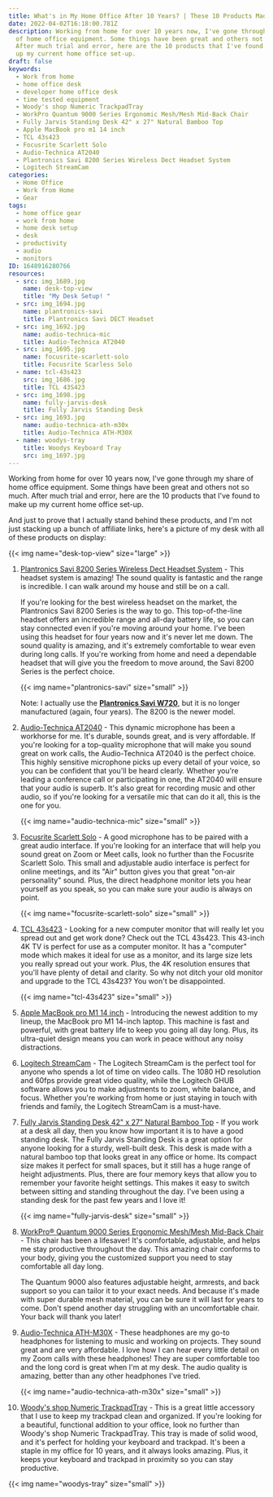 ```yaml
---
title: What's in My Home Office After 10 Years? | These 10 Products Made the Cut
date: 2022-04-02T16:18:00.781Z
description: Working from home for over 10 years now, I've gone through my share
  of home office equipment. Some things have been great and others not so much.
  After much trial and error, here are the 10 products that I've found to make
  up my current home office set-up.
draft: false
keywords:
  - Work from home
  - home office desk
  - developer home office desk
  - time tested equipment
  - Woody's shop Numeric TrackpadTray
  - WorkPro Quantum 9000 Series Ergonomic Mesh/Mesh Mid-Back Chair
  - Fully Jarvis Standing Desk 42" x 27" Natural Bamboo Top
  - Apple MacBook pro m1 14 inch
  - TCL 43s423
  - Focusrite Scarlett Solo
  - Audio-Technica AT2040
  - Plantronics Savi 8200 Series Wireless Dect Headset System
  - Logitech StreamCam
categories:
  - Home Office
  - Work from Home
  - Gear
tags:
  - home office gear
  - work from home
  - home desk setup
  - desk
  - productivity
  - audio
  - monitors
ID: 1648916280766
resources:
  - src: img_1689.jpg
    name: desk-top-view
    title: "My Desk Setup! "
  - src: img_1694.jpg
    name: plantronics-savi
    title: Plantronics Savi DECT Headset
  - src: img_1692.jpg
    name: audio-technica-mic
    title: Audio-Technica AT2040
  - src: img_1695.jpg
    name: focusrite-scarlett-solo
    title: Focusrite Scarless Solo
  - name: tcl-43s423
    src: img_1686.jpg
    title: TCL 43S423
  - src: img_1698.jpg
    name: fully-jarvis-desk
    title: Fully Jarvis Standing Desk
  - src: img_1693.jpg
    name: audio-technica-ath-m30x
    title: Audio-Technica ATH-M30X
  - name: woodys-tray
    title: Woodys Keyboard Tray
    src: img_1697.jpg
---
```

Working from home for over 10 years now, I've gone through my share of home office equipment. Some things have been great and others not so much. After much trial and error, here are the 10 products that I've found to make up my current home office set-up.

And just to prove that I actually stand behind these products, and I'm not just stacking up a bunch of affiliate links, here's a picture of my desk with all of these products on display:

{{< img name="desk-top-view" size="large" >}}

1. [Plantronics Savi 8200 Series Wireless Dect Headset System](https://amzn.to/37bPlOQ) - This headset system is amazing! The sound quality is fantastic and the range is incredible. I can walk around my house and still be on a call.

   If you're looking for the best wireless headset on the market, the Plantronics Savi 8200 Series is the way to go. This top-of-the-line headset offers an incredible range and all-day battery life, so you can stay connected even if you're moving around your home. I've been using this headset for four years now and it's never let me down. The sound quality is amazing, and it's extremely comfortable to wear even during long calls. If you're working from home and need a dependable headset that will give you the freedom to move around, the Savi 8200 Series is the perfect choice.

   {{< img name="plantronics-savi" size="small" >}}

   Note: I actually use the **[Plantronics Savi W720](https://amzn.to/3Dy9Ykq)**, but it is no longer manufactured (again, four years). The 8200 is the newer model.
2. [Audio-Technica AT2040](https://amzn.to/3LEPAkr) - This dynamic microphone has been a workhorse for me. It's durable, sounds great, and is very affordable. If you're looking for a top-quality microphone that will make you sound great on work calls, the Audio-Technica AT2040 is the perfect choice. This highly sensitive microphone picks up every detail of your voice, so you can be confident that you'll be heard clearly. Whether you're leading a conference call or participating in one, the AT2040 will ensure that your audio is superb. It's also great for recording music and other audio, so if you're looking for a versatile mic that can do it all, this is the one for you.

   {{< img name="audio-technica-mic" size="small" >}} 

3. [Focusrite Scarlett Solo](https://amzn.to/3LEP6v0) - A good microphone has to be paired with a great audio interface. If you're looking for an interface that will help you sound great on Zoom or Meet calls, look no further than the Focusrite Scarlett Solo. This small and adjustable audio interface is perfect for online meetings, and its "Air" button gives you that great "on-air personality" sound. Plus, the direct headphone monitor lets you hear yourself as you speak, so you can make sure your audio is always on point.

   {{< img name="focusrite-scarlett-solo" size="small" >}}

4. [TCL 43s423](https://amzn.to/3tZ2ZOv) - Looking for a new computer monitor that will really let you spread out and get work done? Check out the TCL 43s423. This 43-inch 4K TV is perfect for use as a computer monitor. It has a "computer" mode which makes it ideal for use as a monitor, and its large size lets you really spread out your work. Plus, the 4K resolution ensures that you'll have plenty of detail and clarity. So why not ditch your old monitor and upgrade to the TCL 43s423? You won't be disappointed.

   {{< img name="tcl-43s423" size="small" >}}

5. [Apple MacBook pro M1 14 inch](https://amzn.to/3iWdRpQ) - Introducing the newest addition to my lineup, the MacBook pro M1 14-inch laptop. This machine is fast and powerful, with great battery life to keep you going all day long. Plus, its ultra-quiet design means you can work in peace without any noisy distractions.
6. [Logitech StreamCam](https://amzn.to/3tXX9wO) - The Logitech StreamCam is the perfect tool for anyone who spends a lot of time on video calls. The 1080 HD resolution and 60fps provide great video quality, while the Logitech GHUB software allows you to make adjustments to zoom, white balance, and focus. Whether you're working from home or just staying in touch with friends and family, the Logitech StreamCam is a must-have.
7. [Fully Jarvis Standing Desk 42" x 27" Natural Bamboo Top](https://amzn.to/3iW8iI7) - If you work at a desk all day, then you know how important it is to have a good standing desk. The Fully Jarvis Standing Desk is a great option for anyone looking for a sturdy, well-built desk. This desk is made with a natural bamboo top that looks great in any office or home. Its compact size makes it perfect for small spaces, but it still has a huge range of height adjustments. Plus, there are four memory keys that allow you to remember your favorite height settings. This makes it easy to switch between sitting and standing throughout the day. I've been using a standing desk for the past few years and I love it!

   {{< img name="fully-jarvis-desk" size="small" >}}

8. [WorkPro® Quantum 9000 Series Ergonomic Mesh/Mesh Mid-Back Chair](https://amzn.to/3qZGsiJ) - This chair has been a lifesaver! It's comfortable, adjustable, and helps me stay productive throughout the day. This amazing chair conforms to your body, giving you the customized support you need to stay comfortable all day long.

   The Quantum 9000 also features adjustable height, armrests, and back support so you can tailor it to your exact needs. And because it's made with super durable mesh material, you can be sure it will last for years to come. Don't spend another day struggling with an uncomfortable chair. Your back will thank you later!
9. [Audio-Technica ATH-M30X](https://amzn.to/36O5cU8) - These headphones are my go-to headphones for listening to music and working on projects. They sound great and are very affordable. I love how I can hear every little detail on my Zoom calls with these headphones! They are super comfortable too and the long cord is great when I'm at my desk. The audio quality is amazing, better than any other headphones I've tried.

   {{< img name="audio-technica-ath-m30x" size="small" >}}

10. [Woody's shop Numeric TrackpadTray](https://www.woodys-shop.de/en/all-products/72/numeric-trackpadtray-2021-made-out-of-walnut-wood?c=114) - This is a great little accessory that I use to keep my trackpad clean and organized. If you're looking for a beautiful, functional addition to your office, look no further than Woody's shop Numeric TrackpadTray. This tray is made of solid wood, and it's perfect for holding your keyboard and trackpad. It's been a staple in my office for 10 years, and it always looks amazing. Plus, it keeps your keyboard and trackpad in proximity so you can stay productive.

   {{< img name="woodys-tray" size="small" >}}